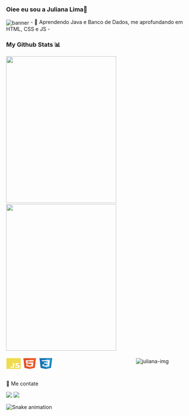 ### Oiee eu sou a Juliana Lima👋

<img align="center" src="https://as2.ftcdn.net/v2/jpg/03/73/81/05/1000_F_373810585_TiCkmXfiV0sBB6RhlcR2RbJOcucsipf2.jpg" alt="banner" width="900">
- 🌱 Aprendendo Java e Banco de Dados, me aprofundando em HTML, CSS e JS 
- 
<div>
  <h3>My Github Stats 📊</h3>
  <img height="400px" width="300px" src="https://github-readme-stats.vercel.app/api?username=Juliana-L1ma&show_icons=true&theme=radical&include_all_commits=true&count_private=true"/>
  <img height="400px" width="300px" src="https://github-readme-stats.vercel.app/api/top-langs/?username=Juliana-L1ma&layout=compact&langs_count=16&theme=radical"/>
  
<div style="display: inline_block"><br>
  <img align="center" alt="juliana-Js" height="30" width="40" src="https://raw.githubusercontent.com/devicons/devicon/master/icons/javascript/javascript-plain.svg">
  <img align="center" alt="juliana-HTML" height="30" width="40" src="https://raw.githubusercontent.com/devicons/devicon/master/icons/html5/html5-original.svg">
  <img align="center" alt="juliana-CSS" height="30" width="40" src="https://raw.githubusercontent.com/devicons/devicon/master/icons/css3/css3-original.svg">
  <img align="right" width="150px" height="150px" alt="juliana-img" src="https://encrypted-tbn0.gstatic.com/images?q=tbn:ANd9GcQROMkA-V9nFpgs6sR3-ZlvbN7jW6sh970rp39P_2M&s">
</div>
<br>
<div>
  <p>📩 Me contate</p>
  <a href = "mailto:jp6001707@gmail.com"><img src="https://img.shields.io/badge/Gmail-D14836?style=for-the-badge&logo=gmail&logoColor=white" target="_blank"></a>
  <a href="https://www.linkedin.com/in/juliana-lima-aa3b79230/" target="_blank"><img src="https://img.shields.io/badge/-LinkedIn-%230077B5?style=for-the-badge&logo=linkedin&logoColor=white" target="_blank"></a>   
</div>

![Snake animation](https://github.com/rafaballerini2/rafaballerini2/blob/output/github-contribution-grid-snake.svg)

 
